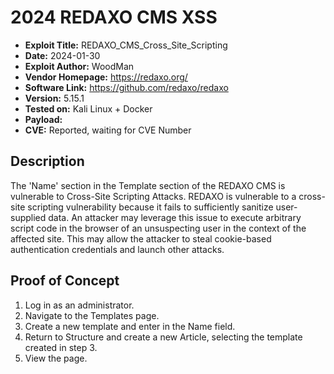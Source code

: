 # 2024 REDAXO CMS XSS
- **Exploit Title:** REDAXO_CMS_Cross_Site_Scripting
- **Date:** 2024-01-30
- **Exploit Author:** WoodMan
- **Vendor Homepage:** https://redaxo.org/
- **Software Link:** https://github.com/redaxo/redaxo
- **Version:** 5.15.1
- **Tested on:** Kali Linux + Docker
- **Payload:** <script>alert('XSS')</script>
- **CVE:** Reported, waiting for CVE Number

## Description
The 'Name' section in the Template section of the REDAXO CMS is vulnerable to Cross-Site Scripting Attacks. REDAXO is vulnerable to a cross-site scripting vulnerability because it fails to sufficiently sanitize user-supplied data. An attacker may leverage this issue to execute arbitrary script code in the browser of an unsuspecting user in the context of the affected site. This may allow the attacker to steal cookie-based authentication credentials and launch other attacks.

## Proof of Concept
1. Log in as an administrator.
2. Navigate to the Templates page.
3. Create a new template and enter <script>alert('XSS')</script> in the Name field.
4. Return to Structure and create a new Article, selecting the template created in step 3.
5. View the page.
